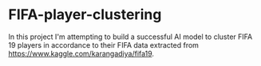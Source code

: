 # FIFA-player-clustering
In this project I'm attempting to build a successful AI model to cluster FIFA 19 players in accordance to their FIFA data extracted from https://www.kaggle.com/karangadiya/fifa19.
